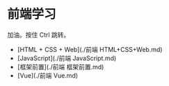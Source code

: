 # 前端学习



加油。按住 Ctrl 跳转。



- [HTML + CSS + Web](./前端 HTML+CSS+Web.md)
- [JavaScript](./前端 JavaScript.md)
- [框架前置](./前端 框架前置.md)
- [Vue](./前端 Vue.md)

